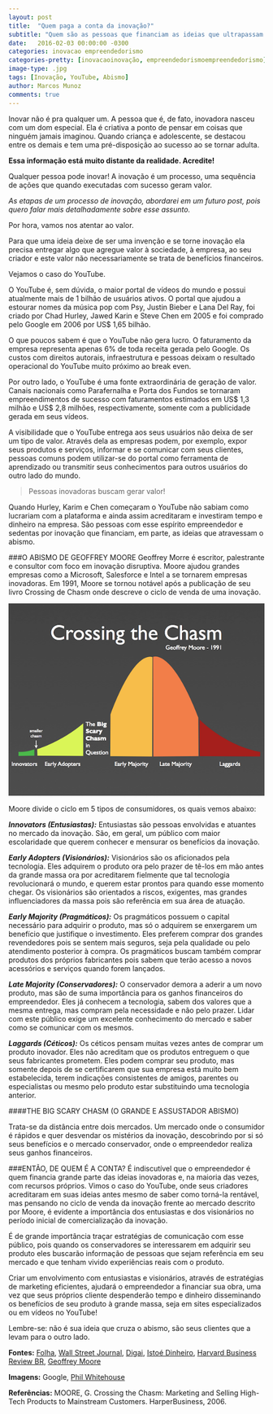 ```yaml
---
layout: post
title:  "Quem paga a conta da inovação?"
subtitle: "Quem são as pessoas que financiam as ideias que ultrapassam o abismo?"
date:   2016-02-03 00:00:00 -0300
categories: inovacao empreendedorismo
categories-pretty: [inovacaoinovação, empreendedorismoempreendedorismo]
image-type: .jpg
tags: [Inovação, YouTube, Abismo]
author: Marcos Munoz
comments: true
---
```

Inovar não é pra qualquer um. A pessoa que é, de fato, inovadora nasceu com um dom especial. Ela é criativa a ponto de pensar em coisas que ninguém jamais imaginou. Quando criança e adolescente, se destacou entre os demais e tem uma pré-disposição ao sucesso ao se tornar adulta.

**Essa informação está muito distante da realidade. Acredite!**

Qualquer pessoa pode inovar! A inovação é um processo, uma sequência de ações que quando executadas com sucesso geram valor.

*As etapas de um processo de inovação, abordarei em um futuro post, pois quero falar mais detalhadamente sobre esse assunto.*

Por hora, vamos nos atentar ao valor.

Para que uma ideia deixe de ser uma invenção e se torne inovação ela precisa entregar algo que agregue valor à sociedade, à empresa, ao seu criador e este valor não necessariamente se trata de benefícios financeiros.

Vejamos o caso do YouTube.

O YouTube é, sem dúvida, o maior portal de vídeos do mundo e possui atualmente mais de 1 bilhão de usuários ativos. O portal que ajudou a estourar nomes da música pop com Psy, Justin Bieber e Lana Del Ray, foi criado por Chad Hurley, Jawed Karin e Steve Chen em 2005 e foi comprado pelo Google em 2006 por US$ 1,65 bilhão.

O que poucos sabem é que o YouTube não gera lucro. O faturamento da empresa representa apenas 6% de toda receita gerada pelo Google. Os custos com direitos autorais, infraestrutura e pessoas deixam o resultado operacional do YouTube muito próximo ao break even.

Por outro lado, o YouTube é uma fonte extraordinária de geração de valor. Canais nacionais como Parafernalha e Porta dos Fundos se tornaram empreendimentos de sucesso com faturamentos estimados em US$ 1,3 milhão e US$ 2,8 milhões, respectivamente, somente com a publicidade gerada em seus vídeos.

A visibilidade que o YouTube entrega aos seus usuários não deixa de ser um tipo de valor. Através dela as empresas podem, por exemplo, expor seus produtos e serviços, informar e se comunicar com seus clientes, pessoas comuns podem utilizar-se do portal como ferramenta de aprendizado ou transmitir seus conhecimentos para outros usuários do outro lado do mundo.

>Pessoas inovadoras buscam gerar valor!

Quando Hurley, Karim e Chen começaram o YouTube não sabiam como lucrariam com a plataforma e ainda assim acreditaram e investiram tempo e dinheiro na empresa. São pessoas com esse espírito empreendedor e sedentas por inovação que financiam, em parte, as ideias que atravessam o abismo.



###O ABISMO DE GEOFFREY MOORE
Geoffrey Morre é escritor, palestrante e consultor com foco em inovação disruptiva. Moore ajudou grandes empresas como a Microsoft, Salesforce e Intel a se tornarem empresas inovadoras. Em 1991, Moore se tornou notável após a publicação de seu livro Crossing de Chasm onde descreve o ciclo de venda de uma inovação.

![Crossing the Chasm](/assets/img/posts/content/chasm.png)

Moore divide o ciclo em 5 tipos de consumidores, os quais vemos abaixo:

***Innovators (Entusiastas):*** Entusiastas são pessoas envolvidas e atuantes no mercado da inovação. São, em geral, um público com maior escolaridade que querem conhecer e mensurar os benefícios da inovação.

***Early Adopters (Visionários):*** Visionários são os aficionados pela tecnologia. Eles adquirem o produto ora pelo prazer de tê-los em mão antes da grande massa ora por acreditarem fielmente que tal tecnologia revolucionará o mundo, e querem estar prontos para quando esse momento chegar. Os visionários são orientados a riscos, exigentes, mas grandes influenciadores da massa pois são referência em sua área de atuação.

***Early Majority (Pragmáticos):*** Os pragmáticos possuem o capital necessário para adquirir o produto, mas só o adquirem se enxergarem um benefício que justifique o investimento. Eles preferem comprar dos grandes revendedores pois se sentem mais seguros, seja pela qualidade ou pelo atendimento posterior à compra. Os pragmáticos buscam também comprar produtos dos próprios fabricantes pois sabem que terão acesso a novos acessórios e serviços quando forem lançados.

***Late Majority (Conservadores):*** O conservador demora a aderir a um novo produto, mas são de suma importância para os ganhos financeiros do empreendedor. Eles já conhecem a tecnologia, sabem dos valores que a mesma entrega, mas compram pela necessidade e não pelo prazer. Lidar com este público exige um excelente conhecimento do mercado e saber como se comunicar com os mesmos.

***Laggards (Céticos):*** Os céticos pensam muitas vezes antes de comprar um produto inovador. Eles não acreditam que os produtos entreguem o que seus fabricantes prometem. Eles podem comprar seu produto, mas somente depois de se certificarem que sua empresa está muito bem estabelecida, terem indicações consistentes de amigos, parentes ou especialistas ou mesmo pelo produto estar substituindo uma tecnologia anterior.

####THE BIG SCARY CHASM (O GRANDE E ASSUSTADOR ABISMO)

Trata-se da distância entre dois mercados. Um mercado onde o consumidor é rápidos e quer desvendar os mistérios da inovação, descobrindo por si só seus benefícios e o mercado conservador, onde o empreendedor realiza seus ganhos financeiros.



###ENTÃO, DE QUEM É A CONTA?
É indiscutível que o empreendedor é quem financia grande parte das ideias inovadoras e, na maioria das vezes, com recursos próprios. Vimos o caso do YouTube, onde seus criadores acreditaram em suas ideias antes mesmo de saber como torná-la rentável, mas pensando no ciclo de venda da inovação frente ao mercado descrito por Moore, é evidente a importância dos entusiastas e dos visionários no período inicial de comercialização da inovação.

É de grande importância traçar estratégias de comunicação com esse público, pois quando os conservadores se interessarem em adquirir seu produto eles buscarão informação de pessoas que sejam referência em seu mercado e que tenham vivido experiências reais com o produto.

Criar um envolvimento com entusiastas e visionários, através de estratégias de marketing eficientes, ajudará o empreendedor a financiar sua obra, uma vez que seus próprios cliente despenderão tempo e dinheiro disseminando os benefícios de seu produto à grande massa, seja em sites especializados ou em vídeos no YouTube!

Lembre-se: não é sua ideia que cruza o abismo, são seus clientes que a levam para o outro lado.

**Fontes:** [Folha][folha], [Wall Street Journal][wall], [Digai][digai], [Istoé Dinheiro][istoe], [Harvard Business Review BR][harvard], [Geoffrey Moore][geoffrey]

**Imagens:** Google, [Phil Whitehouse][phill]

**Referências:**
MOORE, G. Crossing the Chasm: Marketing and Selling High-Tech Products to Mainstream Customers. HarperBusiness, 2006.



[phill]:https://www.flickr.com/photos/philliecasablanca/3261060830/in/photolist-5YaMLJ-peoNyH-peoPm4-bBhnp6-PjufJ-gaw8yg-9f6k9o-rw8Xvh-4tmCRX-ekieBu-8ocXHK-bUnfmu-5sJqaW-4K1rz4-oZwR2j-9cr7zv-mU332e-tNVQWe-5sE32T-rtWP19-pvAAUV-bU6tYF-rw8Yad-pvAAat-boKMFW-nqNYRU-ptQHAj-nr8AnQ-4nSY2j-mE9mfi-4TGTdX-nHi3N-pvAAs2-TaVYS-cS9JHq-rw8Mo3-mU1H8p-mU1Qdz-6LRyC6-fcaLyk-tRa1s-zDnKH-5sJA23-bGy8Wk-4tpAa8-pvSZWP-4qy9Fu-4tpzFZ-be6Lwc-5qXzYz
[folha]:http://www1.folha.uol.com.br/tec/2015/02/1595688-google-ainda-nao-conseguiu-fazer-o-youtube-dar-lucro.shtml
[wall]:http://www.wsj.com/articles/viewers-dont-add-up-to-profit-for-youtube-1424897967?KEYWORDS=youtube
[digai]:http://www.digai.com.br/2015/07/quanto-ganham-os-youtubers-brasileiros-top-10-youtube-brasil/
[istoe]:http://www.istoedinheiro.com.br/noticias/mercado-digital/20141017/milionarios-youtube/200286
[harvard]:http://hbrbr.com.br/a-cadeia-de-valor-da-inovacao/
[geoffrey]:http://www.geoffreyamoore.com/
